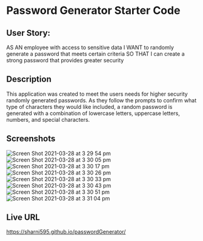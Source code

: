 # Password Generator Starter Code

<!-- user story -->
## User Story:
AS AN employee with access to sensitive data
I WANT to randomly generate a password that meets certain criteria
SO THAT I can create a strong password that provides greater security

<!-- application description -->
## Description

This application was created to meet the users needs for higher security randomly generated passwords. As they follow the prompts to confirm what type of characters they would like included, a random password is generated with a combination of lowercase letters, uppercase letters, numbers, and special characters. 

## Screenshots

![Screen Shot 2021-03-28 at 3 29 54 pm](https://user-images.githubusercontent.com/72106865/112768738-b8bd7a80-8fda-11eb-8c17-9a8c6b335f47.png)
![Screen Shot 2021-03-28 at 3 30 05 pm](https://user-images.githubusercontent.com/72106865/112768744-c410a600-8fda-11eb-8266-422409948c24.png)
![Screen Shot 2021-03-28 at 3 30 17 pm](https://user-images.githubusercontent.com/72106865/112768746-c5da6980-8fda-11eb-9a93-17df1d31c60e.png)
![Screen Shot 2021-03-28 at 3 30 26 pm](https://user-images.githubusercontent.com/72106865/112768747-c8d55a00-8fda-11eb-93be-1c6f1b3d88d6.png)
![Screen Shot 2021-03-28 at 3 30 33 pm](https://user-images.githubusercontent.com/72106865/112768757-d38fef00-8fda-11eb-87ee-3c029e27ada0.png)
![Screen Shot 2021-03-28 at 3 30 43 pm](https://user-images.githubusercontent.com/72106865/112768758-d5f24900-8fda-11eb-9bae-b8651f82ce8b.png)
![Screen Shot 2021-03-28 at 3 30 51 pm](https://user-images.githubusercontent.com/72106865/112768760-d854a300-8fda-11eb-99c7-38ca80e27b76.png)
![Screen Shot 2021-03-28 at 3 31 04 pm](https://user-images.githubusercontent.com/72106865/112768763-da1e6680-8fda-11eb-84f2-54f6259fbed7.png)


## Live URL

https://sharni595.github.io/passwordGenerator/
